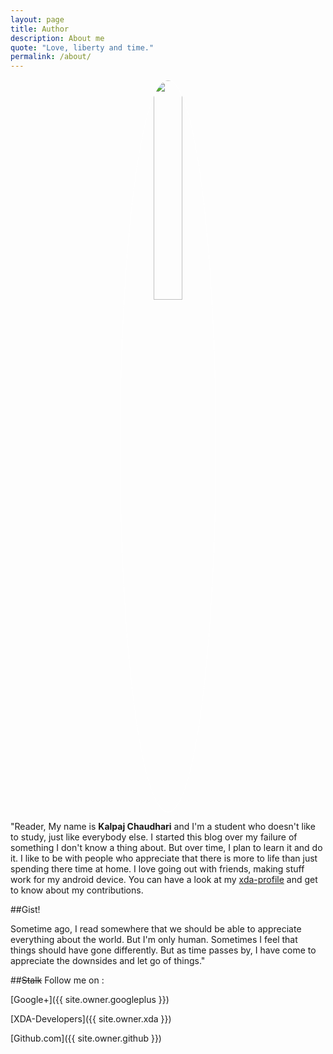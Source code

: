 ```yaml
---
layout: page
title: Author
description: About me
quote: "Love, liberty and time."
permalink: /about/
---
```


<center><img src = "{{ site.url }}/images/{{ site.owner.avatar }}" style = "border: 1px #fff solid; border-radius: 100%; width: 30%;"></center>

<span class = "initial">"R</span>eader, My name is **Kalpaj Chaudhari** and I'm a student who doesn't like to study, just like everybody else. I started this blog over my failure of something I don't know a thing about. But over time, I plan to learn it and do it. I like to be with people who appreciate that there is more to life than just spending there time at home. I love going out with friends, making stuff work for my android device. You can have a look at my [xda-profile](http://forum.xda-developers.com/member.php?u=5906831) and get to know about my contributions.

##Gist!

Sometime ago, I read somewhere that we should be able to appreciate everything about the world. But I'm only human. Sometimes I feel that things should have gone differently. But as time passes by, I have come to appreciate the downsides and let go of things."

##<s>Stalk</s> Follow me on : 

[Google+]({{ site.owner.googleplus }})

[XDA-Developers]({{ site.owner.xda }})

[Github.com]({{ site.owner.github }})
